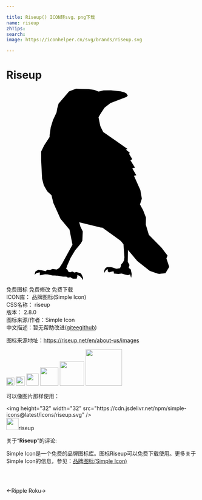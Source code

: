 ```yaml
---

title: Riseup() ICON转svg、png下载
name: riseup
zhTips: 
search: 
image: https://iconhelper.cn/svg/brands/riseup.svg

---
```


# Riseup  <small style="font-size: 60%;font-weight: 100"></small>

<div id="svg" class="svg-wrap">
<svg role="img" viewBox="0 0 24 24" xmlns="http://www.w3.org/2000/svg"><title>Riseup icon</title><path d="M12.165 5.427s-.353-.685-.377-.78a82.888 82.888 0 0 1-.212-1.061l.236-.425.518-.779.753-.59.189-.07 1.813-.685.165-.165-.188-.284-.26-.141-.475-.122-1.19-.122-.925.01-.636.141-.565-.212-.707-.094L9.268.024 8.75 0l-.872.33L6.56 1.864l-.165.59-.094.52-.448.967-.283.92-.14.992v.212l-.684 1.038-.377.78V8.99l.118 2.29.212.826.424.755.542.495.235.968.895 1.982 1.06 1.275.07.07.377 1.912-1.295 2.36-.353.543-.33.213-.518-.071-.306.118-.353-.023-.236.188-.447-.118-.448-.07-.377.235-.094.401.26-.236.4-.07v.377l.635-.142.354.023.612.142s.542.023.636.023c.094 0 .66.118.66.118h.423l.212.118.306-.047.307.189h.47l.095-.307v-.165l.306.141.235.236.142.26.023-.307-.165-.377s-.117-.213-.212-.213c-.094 0-.447-.118-.447-.118l-.26.071-.258-.142-.283.119-.235-.119-.094-.235-.165-.071.141-.425.424-.968.565-.944.495-.59.188-.236s.236-.354.236-.448c0-.095.047-1.086.047-1.086l-.306-.637-.142-.52 2.732.662h.165l2.332 1.675.33.425.117 1.628-.047.378-.165.307-.188.188-.07.331-.095.165-.448.071-.423-.141-.26-.071h-.494l-.236.188-.117.26.023.283.141-.26.165-.165.142-.023-.024.236.165.142.4-.118h.189l.023.26.566.07.4-.07.306.094.448.118.164-.023.142-.094.141.448.07-.472-.117-.566-.26-.213.095-.354-.212-.401.024-1.487 1.177 1.393 1.555 1.227s1.06.377 1.154.377c.094 0 .824-.094.824-.094l.471-.778-.353-1.062.141-.355-.754-.99-1.596-1.626-.382-1.277.024-.874-.354-.92-.4-.732.235-.731-.188-1.062-.803-1.808.297-.05-.498-.862.323-.103-.569-.927.24-.128-.427-.7.14-.078-.516-.418.188-.098-1.342-.94z"/></svg>
</div>
<detail full-name='riseup'></detail>

<div class="detail-page">
<p>
<span><span class="badge-success badge">免费图标</span> <span class="badge-success badge">免费修改</span>  <span class="badge-success badge">免费下载</span> </span>
<br/>
<span>
ICON库：
<span class="badge-secondary badge">品牌图标(Simple Icon)</span> 
</span>
<br/>
<span>
CSS名称：
<span class="badge-secondary badge">riseup</span> 
</span>

<br/>
<span>
版本：
<span class="badge-secondary badge">2.8.0</span> 
</span>
<br/>
<span>图标来源/作者：<span class="badge-light badge">Simple Icon</span></span> 
<br/>
<span class="zh-detail">中文描述：暂无<span class="help-link"><span>帮助改进</span>(<a href="https://gitee.com/liuwave/icon-helper/edit/master/json/brands/riseup.json" target="_blank" rel="noopener noreferrer">gitee</a><a href="https://github.com/liuwave/icon-helper/edit/master/json/brands/riseup.json" target="_blank" rel="noopener noreferrer">github</a></span>)</span><br/>
</p>
</div><div class="description description alert alert-light"><p>图标来源地址：<a href="https://riseup.net/en/about-us/images" target="_blank" rel="noopener noreferrer">https://riseup.net/en/about-us/images</a></p></div>
<div class="alert alert-dark">
<img height="21" width="21" src="https://cdn.jsdelivr.net/npm/simple-icons@latest/icons/riseup.svg" />
<img height="24" width="24" src="https://cdn.jsdelivr.net/npm/simple-icons@latest/icons/riseup.svg" />
<img height="32" width="32" src="https://cdn.jsdelivr.net/npm/simple-icons@latest/icons/riseup.svg" />
<img height="48" width="48" src="https://cdn.jsdelivr.net/npm/simple-icons@latest/icons/riseup.svg" />
<img height="64" width="64" src="https://cdn.jsdelivr.net/npm/simple-icons@latest/icons/riseup.svg" />
<img height="96" width="96" src="https://cdn.jsdelivr.net/npm/simple-icons@latest/icons/riseup.svg" />

</div>
<div>
  <p>可以像图片那样使用：    
  </p>
  <div class="alert alert-primary" style="font-size: 14px">
    &lt;img height="32" width="32" src="https://cdn.jsdelivr.net/npm/simple-icons@latest/icons/riseup.svg" /&gt;
    <copy-btn content='<img height="32" width="32" src="https://cdn.jsdelivr.net/npm/simple-icons@latest/icons/riseup.svg" />'></copy-btn>
  </div>
  <div class="alert alert-secondary">
    <img height="32" width="32" src="https://cdn.jsdelivr.net/npm/simple-icons@latest/icons/riseup.svg" />riseup
    <copy-btn content="riseup" btn-title="复制图标名称"></copy-btn>
  </div>
</div>
<div class="icon-detail__container">
<p>关于“<b>Riseup</b>”的评论:</p>
</div>
<Vssue title="关于“Riseup”的评论" />
<div><p>Simple Icon是一个免费的品牌图标库。图标Riseup可以免费下载使用。更多关于  Simple Icon的信息，参见：<a target="_blank" href="https://iconhelper.cn/brands.html">品牌图标(Simple Icon)</a>
</p></div>


<div style="padding:2rem 0 " class="page-nav"><p class="inner"><span class="prev">←<router-link to="/icon/ripple.html">Ripple</router-link></span> <span class="next"><router-link to="/icon/roku.html">Roku</router-link>→</span></p></div>
